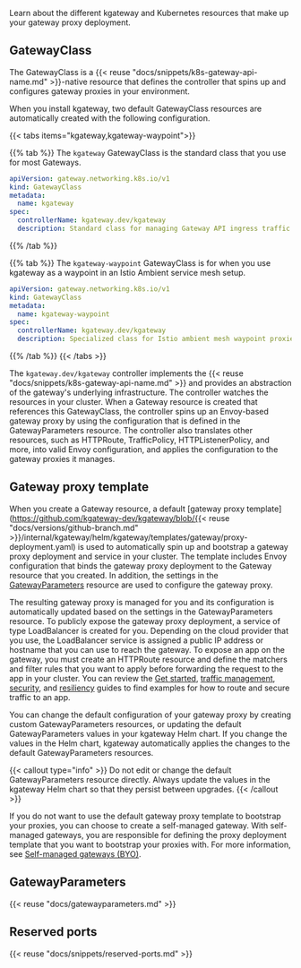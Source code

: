 Learn about the different kgateway and Kubernetes resources that make up your gateway proxy deployment.

## GatewayClass

The GatewayClass is a {{< reuse "docs/snippets/k8s-gateway-api-name.md" >}}-native resource that defines the controller that spins up and configures gateway proxies in your environment. 

When you install kgateway, two default GatewayClass resources are automatically created with the following configuration. 

{{< tabs items="kgateway,kgateway-waypoint">}}

{{% tab %}}
The `kgateway` GatewayClass is the standard class that you use for most Gateways.
```yaml
apiVersion: gateway.networking.k8s.io/v1
kind: GatewayClass
metadata:
  name: kgateway
spec:
  controllerName: kgateway.dev/kgateway
  description: Standard class for managing Gateway API ingress traffic.
```
{{% /tab %}}

{{% tab %}}
The `kgateway-waypoint` GatewayClass is for when you use kgateway as a waypoint in an Istio Ambient service mesh setup.
```yaml
apiVersion: gateway.networking.k8s.io/v1
kind: GatewayClass
metadata:
  name: kgateway-waypoint
spec:
  controllerName: kgateway.dev/kgateway
  description: Specialized class for Istio ambient mesh waypoint proxies.
```
{{% /tab %}}
{{< /tabs >}}

The `kgateway.dev/kgateway` controller implements the {{< reuse "docs/snippets/k8s-gateway-api-name.md" >}} and provides an abstraction of the gateway's underlying infrastructure. The controller watches the resources in your cluster. When a Gateway resource is created that references this GatewayClass, the controller spins up an Envoy-based gateway proxy by using the configuration that is defined in the GatewayParameters resource. The controller also translates other resources, such as HTTPRoute, TrafficPolicy, HTTPListenerPolicy, and more, into valid Envoy configuration, and applies the configuration to the gateway proxies it manages. 

## Gateway proxy template

When you create a Gateway resource, a default [gateway proxy template](https://github.com/kgateway-dev/kgateway/blob/{{< reuse "docs/versions/github-branch.md" >}}/internal/kgateway/helm/kgateway/templates/gateway/proxy-deployment.yaml) is used to automatically spin up and bootstrap a gateway proxy deployment and service in your cluster. The template includes Envoy configuration that binds the gateway proxy deployment to the Gateway resource that you created. In addition, the settings in the [GatewayParameters](#gatewayparameters) resource are used to configure the gateway proxy. 

The resulting gateway proxy is managed for you and its configuration is automatically updated based on the settings in the GatewayParameters resource. To publicly expose the gateway proxy deployment, a service of type LoadBalancer is created for you. Depending on the cloud provider that you use, the LoadBalancer service is assigned a public IP address or hostname that you can use to reach the gateway. To expose an app on the gateway, you must create an HTTPRoute resource and define the matchers and filter rules that you want to apply before forwarding the request to the app in your cluster. You can review the [Get started](/docs/quickstart/), [traffic management](/docs/traffic-management/), [security](/docs/security/), and [resiliency](/docs/resiliency/) guides to find examples for how to route and secure traffic to an app. 

You can change the default configuration of your gateway proxy by creating custom GatewayParameters resources, or updating the default GatewayParameters values in your kgateway Helm chart. If you change the values in the Helm chart, kgateway automatically applies the changes to the default GatewayParameters resources. 

{{< callout type="info" >}}
Do not edit or change the default GatewayParameters resource directly. Always update the values in the kgateway Helm chart so that they persist between upgrades.
{{< /callout >}} 

If you do not want to use the default gateway proxy template to bootstrap your proxies, you can choose to create a self-managed gateway. With self-managed gateways, you are responsible for defining the proxy deployment template that you want to bootstrap your proxies with. For more information, see [Self-managed gateways (BYO)](/docs/setup/customize/selfmanaged/).

## GatewayParameters 

{{< reuse "docs/gatewayparameters.md" >}}

## Reserved ports

{{< reuse "docs/snippets/reserved-ports.md" >}}